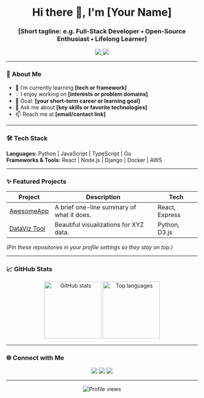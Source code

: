 <!-- Profile Header -->
<h1 align="center">Hi there 👋, I'm [Your Name]</h1>
<h3 align="center">[Short tagline: e.g. Full-Stack Developer • Open-Source Enthusiast • Lifelong Learner]</h3>

<!-- Badges -->
<p align="center">
  <a href="https://github.com/your-username?tab=followers">
    <img src="https://img.shields.io/github/followers/your-username?label=Followers&style=social" />
  </a>
  <a href="https://twitter.com/your-handle">
    <img src="https://img.shields.io/twitter/follow/your-handle?style=social" />
  </a>
</p>

---

### 🚀 About Me

- 🌱 I’m currently learning **[tech or framework]**
- 💡 I enjoy working on **[interests or problem domains]**
- 🎯 Goal: **[your short-term career or learning goal]**
- 💬 Ask me about **[key skills or favorite technologies]**
- 📫 Reach me at **[email/contact link]**

---

### 🛠️ Tech Stack

<!-- Use emojis or icons as you like -->

**Languages:** Python | JavaScript | TypeScript | Go  
**Frameworks & Tools:** React | Node.js | Django | Docker | AWS

---

### ✨ Featured Projects

| Project                                                   | Description                               | Tech           |
| --------------------------------------------------------- | ----------------------------------------- | -------------- |
| [AwesomeApp](https://github.com/your-username/awesomeapp) | A brief one-line summary of what it does. | React, Express |
| [DataViz Tool](https://github.com/your-username/dataviz)  | Beautiful visualizations for XYZ data.    | Python, D3.js  |

_(Pin these repositories in your profile settings so they stay on top.)_

---

### 📈 GitHub Stats

<p align="center">
  <img src="https://github-readme-stats.vercel.app/api?username=your-username&show_icons=true&theme=radical" alt="GitHub stats" height="150"/>
  <img src="https://github-readme-stats.vercel.app/api/top-langs/?username=your-username&layout=compact&theme=radical" alt="Top languages" height="150"/>
</p>

---

### 🌐 Connect with Me

<p align="center">
  <a href="https://your-website.com"><img src="https://img.shields.io/badge/Website-000000?style=flat&logo=About.me&logoColor=white"/></a>
  <a href="https://linkedin.com/in/your-linkedin"><img src="https://img.shields.io/badge/LinkedIn-0A66C2?style=flat&logo=linkedin&logoColor=white"/></a>
  <a href="mailto:your.email@example.com"><img src="https://img.shields.io/badge/Email-D14836?style=flat&logo=gmail&logoColor=white"/></a>
</p>

---

<!-- Fun extras (optional) -->
<p align="center">
  <img src="https://komarev.com/ghpvc/?username=your-username&style=flat-square&color=blue" alt="Profile views"/>
</p>

